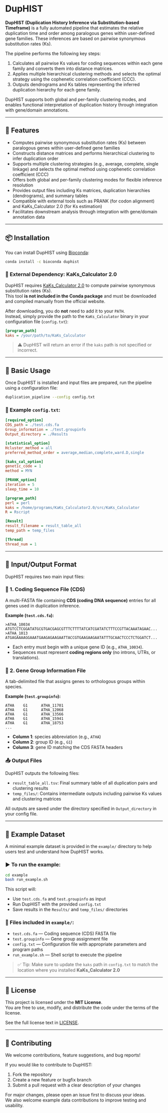 # DupHIST

**DupHIST (Duplication History Inference via Substitution-based Timeframe)** is a fully automated pipeline that estimates the relative duplication time and order among paralogous genes within user-defined gene families. These inferences are based on pairwise synonymous substitution rates (Ks).

The pipeline performs the following key steps:
1. Calculates all pairwise Ks values for coding sequences within each gene family and converts them into distance matrices.
2. Applies multiple hierarchical clustering methods and selects the optimal strategy using the cophenetic correlation coefficient (CCC).
3. Outputs dendrograms and Ks tables representing the inferred duplication hierarchy for each gene family.

DupHIST supports both global and per-family clustering modes, and enables functional interpretation of duplication history through integration with gene/domain annotations.

---

## 🔧 Features

- Computes pairwise synonymous substitution rates (Ks) between paralogous genes within user-defined gene families
- Constructs distance matrices and performs hierarchical clustering to infer duplication order
- Supports multiple clustering strategies (e.g., average, complete, single linkage) and selects the optimal method using cophenetic correlation coefficient (CCC)
- Offers both global and per-family clustering modes for flexible inference resolution
- Provides output files including Ks matrices, duplication hierarchies (dendrograms), and summary tables
- Compatible with external tools such as PRANK (for codon alignment) and KaKs_Calculator 2.0 (for Ks estimation)
- Facilitates downstream analysis through integration with gene/domain annotation data

---

## 📦 Installation

You can install DupHIST using [Bioconda](https://bioconda.github.io/):

```bash
conda install -c bioconda duphist
```

### 🔗 External Dependency: KaKs_Calculator 2.0

DupHIST requires [KaKs_Calculator 2.0](https://ngdc.cncb.ac.cn/biocode/tools/BT000001) to compute pairwise synonymous substitution rates (Ks).  
This tool **is not included in the Conda package** and must be downloaded and compiled manually from the official website.

After downloading, you do **not** need to add it to your `PATH`.  
Instead, simply provide the path to the `KaKs_Calculator` binary in your configuration file (`config.txt`):

```ini
[program_path]
kaks = /your/path/to/KaKs_Calculator
```

> ⚠️ DupHIST will return an error if the `kaks` path is not specified or incorrect.

---

## 🚀 Basic Usage

Once DupHIST is installed and input files are prepared, run the pipeline using a configuration file:

```bash
duplication_pipeline --config config.txt
```

### 🔧 Example `config.txt`:

```ini
[required_option]
CDS_path = ./test.cds.fa
Group_information = ./test.groupinfo
Output_directory = ./Results

[statistical_option]
Hcluster_method = all
preferred_method_order = average,median,complete,ward.D,single

[kaks_cal_option]
genetic_code = 1
method = MYN

[PRANK_option]
iteration = 5
sleep_time = 10

[program_path]
perl = perl
kaks = /home/programs/KaKs_Calculator2.0/src/KaKs_Calculator
R = Rscript

[Result]
result_filename = result_table_all
temp_path = temp_files

[Thread]
thread_num = 1
```

---

## 📁 Input/Output Format

DupHIST requires two main input files:

### 🧬 1. Coding Sequence File (CDS)

A multi-FASTA file containing **CDS (coding DNA sequence)** entries for all genes used in duplication inference.

**Example (`test.cds.fa`):**
```fasta
>ATHA_10034
ATGTCCTCGGATATGCGTGACGAGCGTTTCTTTTATCATCGATATCTTTCCGTTACAAATAGAAC...
>ATHA_1013
ATGAGAAAAGGAAATGAAGAGAAGAATTACCGTGAAGAAGAATATTTGCAACTCCCTCTGGATCT...
```

- Each entry must begin with a unique gene ID (e.g., `ATHA_10034`).
- Sequences must represent **coding regions only** (no introns, UTRs, or translations).

### 🧪 2. Gene Group Information File

A tab-delimited file that assigns genes to orthologous groups within species.

**Example (`test.groupinfo`):**
```
ATHA    G1      ATHA_11701
ATHA    G1      ATHA_12068
ATHA    G1      ATHA_13566
ATHA    G1      ATHA_15941
ATHA    G1      ATHA_18753
...
```

- **Column 1**: species abbreviation (e.g., `ATHA`)
- **Column 2**: group ID (e.g., `G1`)
- **Column 3**: gene ID matching the CDS FASTA headers

### 📤 Output Files

DupHIST outputs the following files:

- `result_table_all.tsv`: Final summary table of all duplication pairs and clustering results
- `temp_files/`: Contains intermediate outputs including pairwise Ks values and clustering matrices

All outputs are saved under the directory specified in `Output_directory` in your config file.

---

## 🧪 Example Dataset

A minimal example dataset is provided in the `example/` directory to help users test and understand how DupHIST works.

### ▶️ To run the example:

```bash
cd example
bash run_example.sh
```

This script will:
- Use `test.cds.fa` and `test.groupinfo` as input
- Run DupHIST with the provided `config.txt`
- Save results in the `Results/` and `temp_files/` directories

### 📁 Files included in `example/`:
- `test.cds.fa` — Coding sequence (CDS) FASTA file
- `test.groupinfo` — Gene group assignment file
- `config.txt` — Configuration file with appropriate parameters and program paths
- `run_example.sh` — Shell script to execute the pipeline

> ✅ Tip: Make sure to update the `kaks` path in `config.txt` to match the location where you installed **KaKs_Calculator 2.0**

---

## 📄 License

This project is licensed under the **MIT License**.  
You are free to use, modify, and distribute the code under the terms of the license.

See the full license text in [LICENSE](./LICENSE).

---

## 🤝 Contributing

We welcome contributions, feature suggestions, and bug reports!

If you would like to contribute to DupHIST:

1. Fork the repository
2. Create a new feature or bugfix branch
3. Submit a pull request with a clear description of your changes

For major changes, please open an issue first to discuss your ideas.  
We also welcome example data contributions to improve testing and usability.